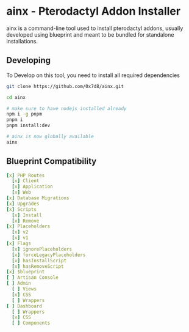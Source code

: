# ainx - Pterodactyl Addon Installer

ainx is a command-line tool used to install pterodactyl addons, usually developed
using blueprint and meant to be bundled for standalone installations.

## Developing

To Develop on this tool, you need to install all required dependencies

```bash
git clone https://github.com/0x7d8/ainx.git

cd ainx

# make sure to have nodejs installed already
npm i -g pnpm
pnpm i
pnpm install:dev

# ainx is now globally available
ainx
```

## Blueprint Compatibility

```yaml
[x] PHP Routes
  [x] Client
  [x] Application
  [x] Web
[x] Database Migrations
[x] Upgrades
[x] Scripts
  [x] Install
  [x] Remove
[x] Placeholders
  [x] v2
  [x] v1
[x] Flags
  [x] ignorePlaceholders
  [x] forceLegacyPlaceholders
  [x] hasInstallScript
  [x] hasRemoveScript
[x] $blueprint
[ ] Artisan Console
[ ] Admin
  [ ] Views
  [x] CSS
  [ ] Wrappers
[ ] Dashboard
  [ ] Wrappers
  [x] CSS
  [ ] Components
```
